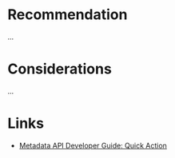# Recommendation

...

# Considerations

...

# Links

- [Metadata API Developer Guide: Quick Action](https://developer.salesforce.com/docs/atlas.en-us.238.0.api_meta.meta/api_meta/meta_quickaction.htm)
